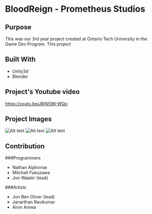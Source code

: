 # BloodReign - Prometheus Studios

## Purpose

This was our 3rd year project created at Ontario Tech University in the Game Dev Program. This project

## Built With

- Unity3d
- Blender

## Project's Youtube video

https://youtu.be/JRiN59K-WQo

## Project Images

![Alt text](https://i.imgur.com/bsYlU1M.png)
![Alt text](https://i.imgur.com/EDyPMsb.png)
![Alt text](https://i.imgur.com/HSnV1ni.png)

## Contribution

###Programmers
- Nathan Alphonse
- Mitchell Fukuzawa
- Jon Waaler (lead)

###Artists
- Jon Ben Oliver (lead)
- Janarthan Ravikumar
- Alvin Aniwa

